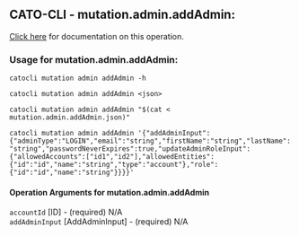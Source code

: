 
## CATO-CLI - mutation.admin.addAdmin:
[Click here](https://api.catonetworks.com/documentation/#mutation-mutation.admin.addAdmin) for documentation on this operation.

### Usage for mutation.admin.addAdmin:

`catocli mutation admin addAdmin -h`

`catocli mutation admin addAdmin <json>`

`catocli mutation admin addAdmin "$(cat < mutation.admin.addAdmin.json)"`

`catocli mutation admin addAdmin '{"addAdminInput":{"adminType":"LOGIN","email":"string","firstName":"string","lastName":"string","passwordNeverExpires":true,"updateAdminRoleInput":{"allowedAccounts":["id1","id2"],"allowedEntities":{"id":"id","name":"string","type":"account"},"role":{"id":"id","name":"string"}}}}'`


#### Operation Arguments for mutation.admin.addAdmin ####

`accountId` [ID] - (required) N/A    
`addAdminInput` [AddAdminInput] - (required) N/A    
